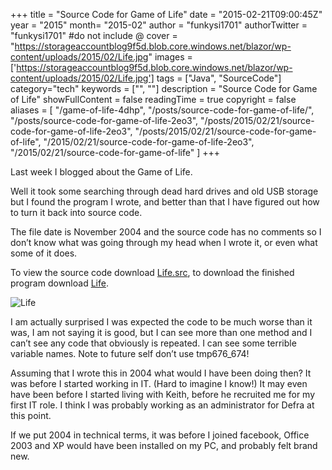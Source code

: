 +++
title = "Source Code for Game of Life"
date = "2015-02-21T09:00:45Z"
year = "2015"
month= "2015-02"
author = "funkysi1701"
authorTwitter = "funkysi1701" #do not include @
cover = "https://storageaccountblog9f5d.blob.core.windows.net/blazor/wp-content/uploads/2015/02/Life.jpg"
images = ['https://storageaccountblog9f5d.blob.core.windows.net/blazor/wp-content/uploads/2015/02/Life.jpg']
tags = ["Java",  "SourceCode"]
category="tech"
keywords = ["", ""]
description =  "Source Code for Game of Life"
showFullContent = false
readingTime = true
copyright = false
aliases = [
    "/game-of-life-4dhp",
    "/posts/source-code-for-game-of-life/",
    "/posts/source-code-for-game-of-life-2eo3",
    "/posts/2015/02/21/source-code-for-game-of-life-2eo3",
    "/posts/2015/02/21/source-code-for-game-of-life",
    "/2015/02/21/source-code-for-game-of-life-2eo3",
    "/2015/02/21/source-code-for-game-of-life"
]
+++

Last week I blogged about the Game of Life.

Well it took some searching through dead hard drives and old USB storage but I found the program I wrote, and better than that I have figured out how to turn it back into source code.

The file date is November 2004 and the source code has no comments so I don’t know what was going through my head when I wrote it, or even what some of it does.

To view the source code download [Life.src](https://storageaccountblog9f5d.blob.core.windows.net/blazor/wp-content/uploads/2015/02/Life.src_.zip), to download the finished program download [Life](https://storageaccountblog9f5d.blob.core.windows.net/blazor/wp-content/uploads/2015/02/Life.zip).

![Life](https://storageaccountblog9f5d.blob.core.windows.net/blazor/wp-content/uploads/2015/02/Life.jpg)

I am actually surprised I was expected the code to be much worse than it was, I am not saying it is good, but I can see more than one method and I can’t see any code that obviously is repeated. I can see some terrible variable names. Note to future self don’t use tmp676_674!

Assuming that I wrote this in 2004 what would  I have been doing then? It was before I started working in IT. (Hard to imagine I know!) It may even have been before I started living with Keith, before he recruited me for my first IT role. I think I was probably working as an administrator for Defra at this point.

If we put 2004 in technical terms, it was before I joined facebook, Office 2003 and XP would have been installed on my PC, and probably felt brand new.